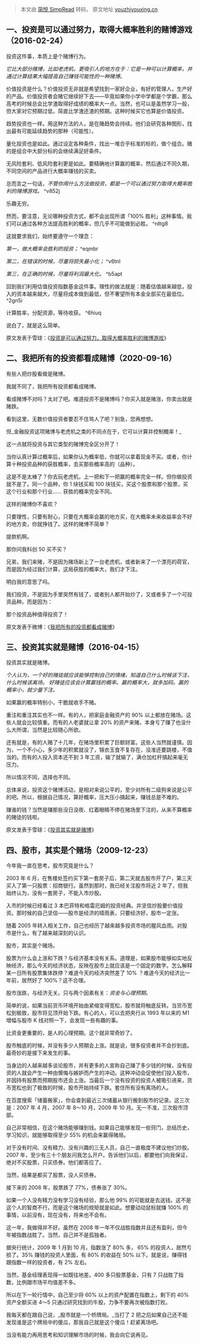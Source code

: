> 本文由 [简悦 SimpRead](http://ksria.com/simpread/) 转码， 原文地址 [youzhiyouxing.cn](https://youzhiyouxing.cn/n/materials/659)

一、投资是可以通过努力，取得大概率胜利的赌博游戏（2016-02-24）
------------------------------------

投资这件事，本质上是个赌博行为。

_它比大部分赌博，比如老虎机，更吸引人的地方在于：它是一种可以计算概率，并通过计算结果大幅提高自己赚钱可能性的一种赌博。_

价值投资是什么？价值投资无非就是希望找到一家好企业，有好的管理人，生产好的产品。价值投资者会赌它继续好下去——毕竟如果你小学中学都是个学霸，那么高考的时候总会比学渣取得好成绩的概率大一点。当然，也可以是虽然学习一般，但大家对它预期过低，简直比学渣还渣的预期。这种时候买它也算是价值投资。

趋势投资也一样。用这种方法的人，是在赌趋势会持续。他们会研究各种图形，找出最有可能延续趋势的那种（可能性）。

量化投资也是如此。通过设定各种条件，找出一堆合乎标准的标的，做个组合。赌的是组合中大部分标的会继续满足好条件。

无风险套利、低风险套利更是如此。要精确地计算赢的概率，然后通过不同久期，不同空间的产品进行大概率赚钱的买卖。

总而言之一句话，_不管你用什么方法做投资，都是一个可以通过努力取得大概率胜利的赌博游戏。_ ^v852j

乐趣无穷。

然而，要注意，无论哪种投资方式，都不会出现所谓「100% 胜利」这种事情。我们可以通过各种方法提高胜利的概率，但几乎不可能做到必胜。 ^rdtg8

这就要求我们，始终要遵守一个理念：

_第一，做大概率会胜利的投资；_ ^eqmbr

_第二，在错误的时候，尽量将损失最小化；_ ^v6tnl

_第三，在正确的时候，尽量将利润最大化。_ ^b5apt

回到我们利用估值投资指数基金这件事。理性的做法就是：随着估值越来越低，投入的资本越来越大，尽量将成本做到最低，但不奢望所有本金全部买在最低位。 ^2gn5i

计算胜率，分配资源，等待收获。 ^6hiuq

说白了，就是这么简单。

原文发表于雪球：《[投资是可以通过努力，取得大概率胜利的赌博游戏](https://xueqiu.com/4776750571/65164605)》

二、我把所有的投资都看成赌博（2020-09-16）
--------------------------

有些人把炒股看做是赌博。

我就不同了，我把所有投资都看成赌博。

看成赌博不对吗？太对了吧。难道投资不是赌博吗？你买入就是赌涨，你卖出就是赌跌。

看到这里，无数价值投资者要忍不住骂人了吧？别急，您再想想。

但_金融投资这项赌博与老虎机之类的不同点在于，它可以计算并控制概率！_

这一点就将投资与其它类型的赌博完全区分开了！

当你认真计算过概率后，如果你认为概率低，你就可以拿着现金不买。或者，你计算十种投资品种的获胜概率，去买那些概率高的（品种）。

这是不是太棒了？你去玩老虎机，上一把和下一把赢的概率完全一样。但你做投资就不是了。同一个品种，你 1 块钱买和 100 块钱买，买这个股票和那个股票，买这个行业和那个行业…… 获胜的概率完全不同。

这样的赌博你不喜欢？

只要理性，只要有耐心，只要在大概率会赢的地方买，在大概率未来收益率会不好的地方卖，你就挣钱了。这样的赌博不简单？

提款机啊。

那你问我科创 50 买不买？

兄弟，我们来赌，不是因为赌场新上了一台老虎机，或者新来了一个漂亮的荷官，而是因为经过我们计算，这局获胜的概率大，我们才下注。

明白我的意思了吗。

我们投资，不是因为手里突然有钱了，或者别人都开始炒了，又或者多了一个可投资品种。而是因为：

那个投资品种值得投资了！

原文发表于微博：《[我把所有的投资都看成赌博](https://weibo.com/5687069307/JkRF9vE1u?from=page_1005055687069307_profile&wvr=6&mod=weibotime&type=comment)》

三、投资其实就是赌博（2016-04-15）
----------------------

投资其实就是赌博。

_个人认为，一个好的赌徒就应该能够控制自己的情绪，知道自己什么时候该下注，什么时候该离场。 好赌徒应该会计算赢钱的概率。赢的概率大，就多加码。赢的概率小，就少量下注。_

如果赢的概率特别小，干脆就收手不赌。

重注和重注其实也不一样。有的人，把家庭金融资产的 90% 以上都放在赌场。这些人就会比较慎重。而有的人老婆就让拿 20% 的资产来赌，本身亏了赚了也没什么大所谓，当然是比较随心所欲。

还有就是，有的人赌了十几年，在赌场里积累了巨额财富。这些人当然就谨慎。因为，一个不小心，多少年的积累就没了，锦衣玉食不复存在，没准还要跳楼，不值当的。而有的人投入资本还不到 3 年工资，输了就输了，满仓加杠杆搞起来毫无压力。

所以情况不同，选择也不同。

总体来说，投资这个赌博活动，是相对来说公平的，至少对所有二级狗来说是公平的吧。所以，根据自己情况，算好概率，压大压小搞起来，赚钱总是不难的。

赚谁的钱？当然是赚那些没日没夜、红着眼睛不停在赌场里下注的，从来不算概率的赌徒的钱啦。

原文发表于雪球：《[投资其实就是赌博](https://xueqiu.com/4776750571/67486142)》

四、股市，其实是个赌场（2009-12-23）
-----------------------

今年我一直在思考，股市究竟是什么？

2003 年 6 月，在售楼处签约买下第一套房子后，第二天就去股市开了户，第三天买入了第一只股票：招商银行。虽然到那时，我已经关注股市将近 2 年了，但我始终认为，没有一套房子，不能入市炒股。

入市的时候已经看过 3 本巴菲特和格雷厄姆的投资经典。并坚信炒股要价值投资。那时候的自己坚信——股市是经济的晴雨表，只要经济好，股市一定涨。

随着 2005 年转入相关工作，自己也经历了越来越多投资市场的腥风血雨。对股市是什么，有了越来越深刻的认识。

股市，其实是个赌场。

股票为什么会上涨和下跌？与经济基本没有关系。道理是，如果股市能够如实地反映经济，那么今天的经济状态，反映在股市上就应该是一个固定的数字。怎么解释某一日所有股票集体跌停？难道今天的经济突然差了 10% ？难道今天的经济比一年前，居然好了 100%？这不合理。

股市涨跌，与经济无关。只与两个因素有关：_资金与心理预期。_

简单的说，如果当前货币环境开始由紧缩变得宽松，股市就将触底反转。当货币宽松到极致，股市将见顶开始下跌。有心的人，可以去把央行从 1993 年以来的 M1 增幅与股市 K 线对照一下，会发现一些有趣的事。

比资金更重要的，是人的心理预期。这个就非常奇妙了。

股市触底的时候，并没有多少人预期会上涨。就是说，很多投资者并不会抄到底。最奇妙的是接下来发生的事。

当身边的人越来越多谈论股市，并有更多的人宣称自己赚了多少钱的时候，没有投资的人就会产生一种由懊悔与嫉妒而产生的冲动。这种冲动会促使他们投入股市，并因持有股票而预期股市还会上涨。当最后一个没有投资的投资人被吸引进来，货币宽松也到了极致的时候，股市开始持续下跌。套住所有没有离场的人。

在百度搜索「储蓄搬家」，你会查到最近三次储蓄从银行搬到股市的记录。这三次是：2007 年 4 月，2007 年 8～10 月，2009 年 10 月。无一不准，三次股市顶部。

自己非常相信，在这个赌场能够赚到钱。如果自己能够发现一些窍门，总结历史，学习知识，就能够取得至少 55% 的机会来赢得赌局。

对于没有时间、没有精力、没有兴趣的三无人员，自己一直极度不建议他们炒股。2007 年，至少有三十个朋友问我怎么开户。告诉他们以后，都要他们向我保证，绝对不买股票，只买债券。他们都答应了。

当然，结果是都买了股票，没人买债券。

接下来的 2008 年，股票跌了 77%，债券涨了 30%。

如果一个人没有精力没有学习没有经验，那么他 99% 的可能就是去送钱。这不是这个人的智商不行，而是这个赌场的规矩就是如此。想要动动鼠标就赚 100% 的事情，以前没有，现在没有，将来也不会有。

这一年，我做得并不好。虽然在 2008 年一年不仅战胜指数并且还有盈利，但今年被指数战胜了。当然，自己并不是孤独者。

据央行统计，2009 年 1 月到 10 月，指数涨了 80% 多， 65% 的投资人，居然亏损了。35% 赚钱的投资人里面，有 80% 的收益在 50% 以下。就是说，赚得钱跟指数一样的投资者，有 2% 左右。

当然，基金经理表现得一如既往地差。400 多只股票基金，只有 7 只战胜了指数，比例跟市场平均值差不多。

所以在下一轮行情中，自己至少将 60% 以上的资产配置在指数上，剩下的 40% 资产全额买进 4～5 只通过研究找到的牛股，力争不要再次被指数打败。

我每天都在跟自己说，_股市就是一个桥牌局。_当打了 2 把之后如果自己还不能发现谁是这个牌局中的傻瓜，那我自己就是这个傻瓜！赶紧离场吧。

当没有能力再用思考和知识理解市场的时候，我会向它说再见。
